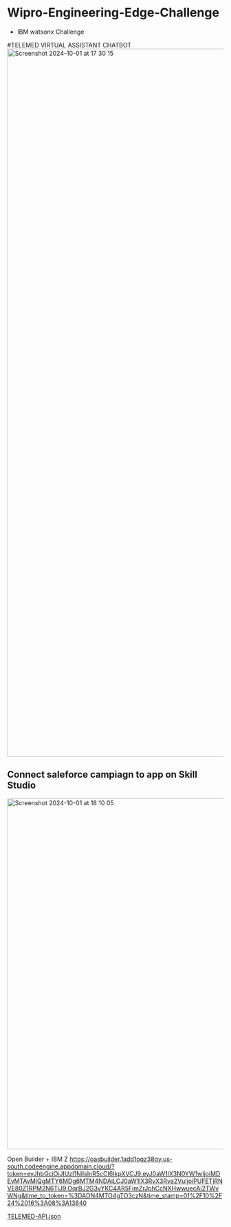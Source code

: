 # Wipro-Engineering-Edge-Challenge

- IBM watsonx Challenge

#TELEMED VIRTUAL ASSISTANT CHATBOT
<img width="1646" alt="Screenshot 2024-10-01 at 17 30 15" src="https://github.com/user-attachments/assets/0e08ada5-1395-4c8e-bf9a-2b736d3f2578">

## Connect saleforce campiagn to app on Skill Studio
<img width="816" alt="Screenshot 2024-10-01 at 18 10 05" src="https://github.com/user-attachments/assets/d55f882a-16fa-401b-8b2d-96ae1b926912">


Open Builder + IBM Z 
https://oasbuilder.1add1oqz38qy.us-south.codeengine.appdomain.cloud/?token=eyJhbGciOiJIUzI1NiIsInR5cCI6IkpXVCJ9.eyJ0aW1lX3N0YW1wIjoiMDEvMTAvMjQgMTY6MDg6MTM4NDAiLCJ0aW1lX3RvX3Rva2VuIjoiPUFETjRNVE80Z1RPM2N6TiJ9.OqrBJ2G3vYKC4AR5FimZrJphCcNXHwwuecAi2TWvWNg&time_to_token=%3DADN4MTO4gTO3czN&time_stamp=01%2F10%2F24%2016%3A08%3A13840

[TELEMED-API.json](https://github.com/user-attachments/files/17213509/TELEMED-API.json)
